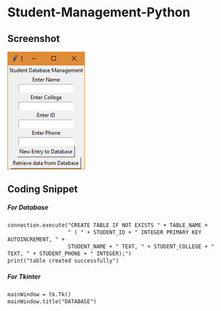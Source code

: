 # Student-Management-Python

## Screenshot
![alt homepage](https://github.com/IgeniusUD/Student-Management-Python/blob/master/Homepage.png)

## Coding Snippet

##### For Database
```
connection.execute("CREATE TABLE IF NOT EXISTS " + TABLE_NAME +
                   " ( " + STUDENT_ID + " INTEGER PRIMARY KEY AUTOINCREMENT, " +
                   STUDENT_NAME + " TEXT, " + STUDENT_COLLEGE + " TEXT, " + STUDENT_PHONE + " INTEGER);")
print("table created successfully")

```

##### For Tkinter

```
mainWindow = tk.Tk()
mainWindow.title("DATABASE")

```
